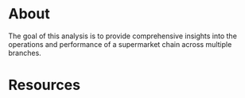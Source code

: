 # About
The goal of this analysis is to provide comprehensive insights into the operations and performance of a supermarket chain across multiple branches.
# Resources
